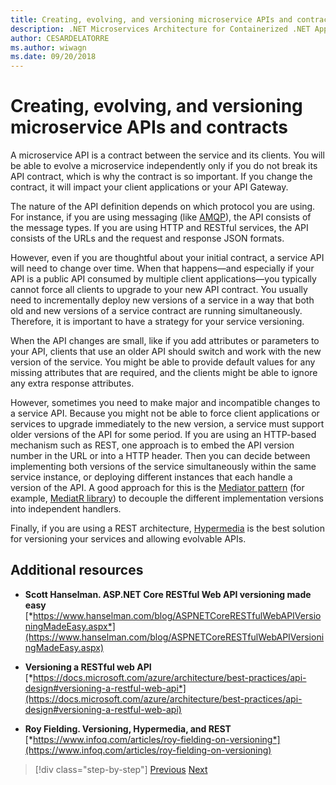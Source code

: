 ```yaml
---
title: Creating, evolving, and versioning microservice APIs and contracts
description: .NET Microservices Architecture for Containerized .NET Applications | Create microservice APIs and contracts considering evolution and versioning, because nedds will change.
author: CESARDELATORRE
ms.author: wiwagn
ms.date: 09/20/2018
---
```

# Creating, evolving, and versioning microservice APIs and contracts

A microservice API is a contract between the service and its clients. You will be able to evolve a microservice independently only if you do not break its API contract, which is why the contract is so important. If you change the contract, it will impact your client applications or your API Gateway.

The nature of the API definition depends on which protocol you are using. For instance, if you are using messaging (like [AMQP](https://www.amqp.org/)), the API consists of the message types. If you are using HTTP and RESTful services, the API consists of the URLs and the request and response JSON formats.

However, even if you are thoughtful about your initial contract, a service API will need to change over time. When that happens—and especially if your API is a public API consumed by multiple client applications—you typically cannot force all clients to upgrade to your new API contract. You usually need to incrementally deploy new versions of a service in a way that both old and new versions of a service contract are running simultaneously. Therefore, it is important to have a strategy for your service versioning.

When the API changes are small, like if you add attributes or parameters to your API, clients that use an older API should switch and work with the new version of the service. You might be able to provide default values for any missing attributes that are required, and the clients might be able to ignore any extra response attributes.

However, sometimes you need to make major and incompatible changes to a service API. Because you might not be able to force client applications or services to upgrade immediately to the new version, a service must support older versions of the API for some period. If you are using an HTTP-based mechanism such as REST, one approach is to embed the API version number in the URL or into a HTTP header. Then you can decide between implementing both versions of the service simultaneously within the same service instance, or deploying different instances that each handle a version of the API. A good approach for this is the [Mediator pattern](https://en.wikipedia.org/wiki/Mediator_pattern) (for example, [MediatR library](https://github.com/jbogard/MediatR)) to decouple the different implementation versions into independent handlers.

Finally, if you are using a REST architecture, [Hypermedia](https://www.infoq.com/articles/mark-baker-hypermedia) is the best solution for versioning your services and allowing evolvable APIs.

## Additional resources

-   **Scott Hanselman. ASP.NET Core RESTful Web API versioning made easy** <br/>
    [*https://www.hanselman.com/blog/ASPNETCoreRESTfulWebAPIVersioningMadeEasy.aspx*](https://www.hanselman.com/blog/ASPNETCoreRESTfulWebAPIVersioningMadeEasy.aspx)

-   **Versioning a RESTful web API** <br/>
    [*https://docs.microsoft.com/azure/architecture/best-practices/api-design#versioning-a-restful-web-api*](https://docs.microsoft.com/azure/architecture/best-practices/api-design#versioning-a-restful-web-api)

-   **Roy Fielding. Versioning, Hypermedia, and REST** <br/>
    [*https://www.infoq.com/articles/roy-fielding-on-versioning*](https://www.infoq.com/articles/roy-fielding-on-versioning)


>[!div class="step-by-step"]
[Previous](asynchronous-message-based-communication.md)
[Next](microservices-addressability-service-registry.md)
